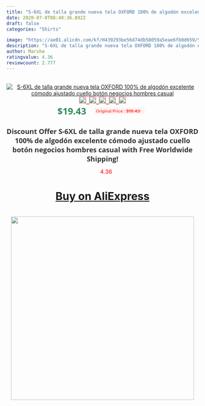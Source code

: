 ```yaml
---
title: "S-6XL de talla grande nueva tela OXFORD 100% de algodón excelente cómodo ajustado cuello botón negocios hombres casual"
date: 2020-07-8T08:40:36.892Z
draft: false
categories: "Shirts"

image: "https://ae01.alicdn.com/kf/H439293be56d74db58059a5eae6fb0d659/S-6XL-de-talla-grande-nueva-tela-OXFORD-100-de-algodón-excelente-cómodo-ajustado-cuello-botón.jpg"
description: "S-6XL de talla grande nueva tela OXFORD 100% de algodón excelente cómodo ajustado cuello botón negocios hombres casual"
author: Marsha
ratingvalue: 4.36
reviewcount: 2.777
---
```

<br>
<div style="text-align: center;">
<a href="https://s.click.aliexpress.com/e/_AtbEc9" target="_blank" rel="nofollow noopener noreferrer"><img alt="S-6XL de talla grande nueva tela OXFORD 100% de algodón excelente cómodo ajustado cuello botón negocios hombres casual" class="magnifier-image" src="https://ae01.alicdn.com/kf/H439293be56d74db58059a5eae6fb0d659/S-6XL-de-talla-grande-nueva-tela-OXFORD-100-de-algodón-excelente-cómodo-ajustado-cuello-botón.jpg_640x640.jpg">
<br>
<img style="border:1px solid salmon" src="https://ae01.alicdn.com/kf/H439293be56d74db58059a5eae6fb0d659/S-6XL-de-talla-grande-nueva-tela-OXFORD-100-de-algodón-excelente-cómodo-ajustado-cuello-botón.jpg_120x120.jpg">&nbsp;&nbsp;<img style="border:1px solid salmon" src="https://ae01.alicdn.com/kf/H3a71a086413643b39ff219a9610503c7g/S-6XL-de-talla-grande-nueva-tela-OXFORD-100-de-algodón-excelente-cómodo-ajustado-cuello-botón.jpg_120x120.jpg">&nbsp;&nbsp;<img style="border:1px solid salmon" src="https://ae01.alicdn.com/kf/He50a8ac198054d47ab22679dd37fa1d0E/S-6XL-de-talla-grande-nueva-tela-OXFORD-100-de-algodón-excelente-cómodo-ajustado-cuello-botón.jpg_120x120.jpg">&nbsp;&nbsp;<img style="border:1px solid salmon" src="https://ae01.alicdn.com/kf/H8b0b43ce86e94a3396a2188c1819fd807/S-6XL-de-talla-grande-nueva-tela-OXFORD-100-de-algodón-excelente-cómodo-ajustado-cuello-botón.jpg_120x120.jpg">&nbsp;&nbsp;<img style="border:1px solid salmon" src="https://ae01.alicdn.com/kf/H16f19b3d02a64baf91cac017a70778c4R/S-6XL-de-talla-grande-nueva-tela-OXFORD-100-de-algodón-excelente-cómodo-ajustado-cuello-botón.jpg_120x120.jpg"></a></div><br0>
<div style="text-align: center;"><span style="background-color: white; border: 0px; box-sizing: border-box; color: seagreen; display: inline-block; font-family: &quot;open sans&quot; , &quot;arial&quot; , &quot;helvetica&quot; , sans-serif , &quot;heiti&quot;; font-size: 24px; font-stretch: inherit; font-weight: 700; line-height: inherit; margin: 0px 10px 0px 0px; padding: 0px; vertical-align: middle;">$19.43 </span>
<span style="background: rgb(255 , 241 , 241); border-radius: 3px; border: 0px; box-sizing: border-box; color: #ff4747; display: inline-block; font-family: inherit; font-size: 12px; font-stretch: inherit; font-style: inherit; font-variant: inherit; font-weight: 600; line-height: inherit; margin: 0px; padding: 2px 5px; transform: scale(0.9); vertical-align: middle;">Original Price : <b style="text-decoration: line-through;">$19.43 </b> &nbsp;&nbsp;</span></div>
<h1 style="color: #333333; display: inline-block; font-family: &quot;open sans&quot; , &quot;arial&quot; , &quot;helvetica&quot; , sans-serif , &quot;heiti&quot;; font-size: 18px; font-stretch: inherit; font-weight: 700; text-align: center;">Discount Offer S-6XL de talla grande nueva tela OXFORD 100% de algodón excelente cómodo ajustado cuello botón negocios hombres casual with Free Worldwide Shipping!</h1>
<div style="color: #ff4747; text-align: center;">
<img src="https://4.bp.blogspot.com/-M0ZcTcb-5uY/XleCXlxnR4I/AAAAAAAAAEc/OrjgMkXV1oMQFaCRZj5HQwOCBcu3w1FegCPcBGAYYCw/s1600/star.png" style="height: 15px;">&nbsp;<b>4.36</b></div>
<div class="button_cont" align="center"><a class="buynow_a" href="https://s.click.aliexpress.com/e/_AtbEc9" target="_blank" rel="nofollow noopener noreferrer"><H1>Buy on AliExpress</H1></a></div><br>
<div class="separator" style="clear: both; text-align: center;">
<img src="https://lh3.googleusercontent.com/-pTy5HemUv9M/XlePHvY0dAI/AAAAAAAAAE4/0nX5iRUoIWY8eMW9Dpxeirr157OZliDIgCLcBGAsYHQ/s1600/badge.gif" width="480">
</div>
